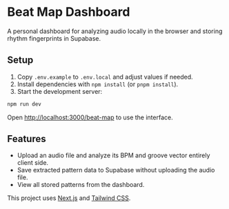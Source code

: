 # Beat Map Dashboard

A personal dashboard for analyzing audio locally in the browser and storing rhythm fingerprints in Supabase.

## Setup

1. Copy `.env.example` to `.env.local` and adjust values if needed.
2. Install dependencies with `npm install` (or `pnpm install`).
3. Start the development server:

```bash
npm run dev
```

Open [http://localhost:3000/beat-map](http://localhost:3000/beat-map) to use the interface.

## Features

- Upload an audio file and analyze its BPM and groove vector entirely client side.
- Save extracted pattern data to Supabase without uploading the audio file.
- View all stored patterns from the dashboard.

This project uses [Next.js](https://nextjs.org/) and [Tailwind CSS](https://tailwindcss.com/).
